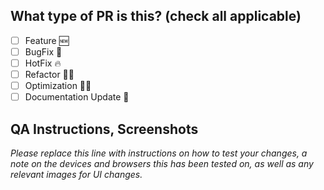 ## What type of PR is this? (check all applicable)

- [ ] Feature 🆕 
- [ ] BugFix 🐛
- [ ] HotFix 🔥
- [ ] Refactor 👷‍♀️
- [ ] Optimization 👨‍💻
- [ ] Documentation Update 📁
      
## QA Instructions, Screenshots

_Please replace this line with instructions on how to test your changes, a note
on the devices and browsers this has been tested on, as well as any relevant
images for UI changes._
